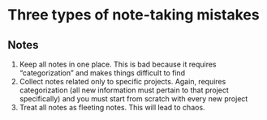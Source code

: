 # Three types of note-taking mistakes



## Notes

1.  Keep all notes in one place. This is bad because it requires &ldquo;categorization&rdquo; and makes things difficult to find
2.  Collect notes related only to specific projects. Again, requires categorization (all new information must pertain to that project specifically) and you must start from scratch with every new project
3.  Treat all notes as fleeting notes. This will lead to chaos.

